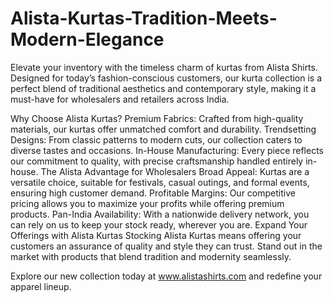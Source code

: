 # Alista-Kurtas-Tradition-Meets-Modern-Elegance
Elevate your inventory with the timeless charm of kurtas from Alista Shirts. Designed for today’s fashion-conscious customers, our kurta collection is a perfect blend of traditional aesthetics and contemporary style, making it a must-have for wholesalers and retailers across India.

Why Choose Alista Kurtas?
Premium Fabrics: Crafted from high-quality materials, our kurtas offer unmatched comfort and durability.
Trendsetting Designs: From classic patterns to modern cuts, our collection caters to diverse tastes and occasions.
In-House Manufacturing: Every piece reflects our commitment to quality, with precise craftsmanship handled entirely in-house.
The Alista Advantage for Wholesalers
Broad Appeal: Kurtas are a versatile choice, suitable for festivals, casual outings, and formal events, ensuring high customer demand.
Profitable Margins: Our competitive pricing allows you to maximize your profits while offering premium products.
Pan-India Availability: With a nationwide delivery network, you can rely on us to keep your stock ready, wherever you are.
Expand Your Offerings with Alista Kurtas
Stocking Alista Kurtas means offering your customers an assurance of quality and style they can trust. Stand out in the market with products that blend tradition and modernity seamlessly.

Explore our new collection today at www.alistashirts.com and redefine your apparel lineup.
